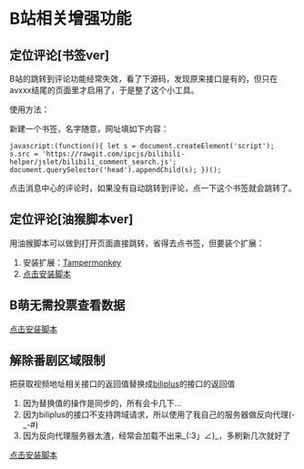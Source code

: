 B站相关增强功能
===

## 定位评论[书签ver]

B站的跳转到评论功能经常失效，看了下源码，发现原来接口是有的，但只在avxxx结尾的页面里才启用了，于是整了这个小工具。

使用方法：

新建一个书签，名字随意，网址填如下内容：

```
javascript:(function(){ let s = document.createElement('script'); s.src = 'https://rawgit.com/ipcjs/bilibili-helper/jslet/bilibili_comment_search.js'; document.querySelector('head').appendChild(s); })();
```
点击消息中心的评论时，如果没有自动跳转到评论，点一下这个书签就会跳转了。

## 定位评论[油猴脚本ver]

用油猴脚本可以做到打开页面直接跳转，省得去点书签，但要装个扩展：

1. 安装扩展：[Tampermonkey](http://tampermonkey.net/)
2. [点击安装脚本](https://github.com/ipcjs/bilibili-helper/raw/user.js/bilibili_comment_search.user.js)

## B萌无需投票查看数据

[点击安装脚本](https://github.com/ipcjs/bilibili-helper/raw/user.js/bilibili_meo_vote_data_hack.user.js)

## 解除番剧区域限制

把获取视频地址相关接口的返回值替换成[biliplus](https://www.biliplus.com)的接口的返回值

1. 因为替换值的操作是同步的，所有会卡几下...
2. 因为biliplus的接口不支持跨域请求，所以使用了我自己的服务器做反向代理(-_-#)
3. 因为反向代理服务器太渣，经常会加载不出来_(:3」∠)_，多刷新几次就好了

[点击安装脚本](https://github.com/ipcjs/bilibili-helper/raw/user.js/bilibili_bangumi_aera_limit_hack.user.js)
